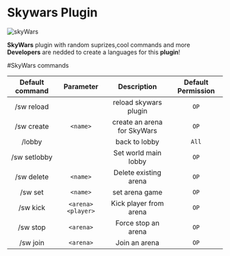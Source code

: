 Skywars Plugin
================
![skyWars](http://github.com/larryTheCoder/SkyWarsForPE/raw/master/images/skywars.png)

**SkyWars** plugin with random suprizes,cool commands and more
**Developers** are nedded to create a languages for this **plugin**!

#SkyWars commands

| Default command | Parameter | Description | Default Permission |
| :-----: | :-------: | :---------: | :-------: |
| /sw reload | | reload skywars plugin | `OP` |
| /sw create | `<name>` | create an arena for SkyWars | `OP` |
| /lobby | | back to lobby | `All` |
| /sw setlobby | | Set world main lobby | `OP` |
| /sw delete | `<name>` | Delete existing arena | `OP` |
| /sw set | `<name>` | set arena game | `OP`|
| /sw kick | `<arena> <player>`| Kick player from arena | `OP` |
| /sw stop | `<arena>` | Force stop an arena | `OP`|
| /sw join | `<arena>` | Join an arena| `OP` |

